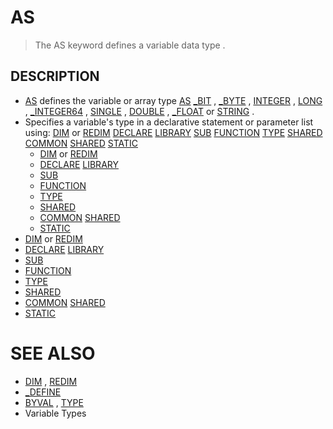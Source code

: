 # AS
> The AS keyword defines a variable data type .

## DESCRIPTION
* [AS](AS.md) defines the variable or array type [AS](AS.md) [_BIT](_BIT.md) , [_BYTE](_BYTE.md) , [INTEGER](INTEGER.md) , [LONG](LONG.md) , [_INTEGER64](_INTEGER64.md) , [SINGLE](SINGLE.md) , [DOUBLE](DOUBLE.md) , [_FLOAT](_FLOAT.md) or [STRING](STRING.md) .
* Specifies a variable's type in a declarative statement or parameter list using: [DIM](DIM.md) or [REDIM](REDIM.md) [DECLARE](DECLARE.md) [LIBRARY](LIBRARY.md) [SUB](SUB.md) [FUNCTION](FUNCTION.md) [TYPE](TYPE.md) [SHARED](SHARED.md) [COMMON](COMMON.md) [SHARED](SHARED.md) [STATIC](STATIC.md)
	* [DIM](DIM.md) or [REDIM](REDIM.md)
	* [DECLARE](DECLARE.md) [LIBRARY](LIBRARY.md)
	* [SUB](SUB.md)
	* [FUNCTION](FUNCTION.md)
	* [TYPE](TYPE.md)
	* [SHARED](SHARED.md)
	* [COMMON](COMMON.md) [SHARED](SHARED.md)
	* [STATIC](STATIC.md)
* [DIM](DIM.md) or [REDIM](REDIM.md)
* [DECLARE](DECLARE.md) [LIBRARY](LIBRARY.md)
* [SUB](SUB.md)
* [FUNCTION](FUNCTION.md)
* [TYPE](TYPE.md)
* [SHARED](SHARED.md)
* [COMMON](COMMON.md) [SHARED](SHARED.md)
* [STATIC](STATIC.md)


# SEE ALSO
* [DIM](DIM.md) , [REDIM](REDIM.md)
* [_DEFINE](_DEFINE.md)
* [BYVAL](BYVAL.md) , [TYPE](TYPE.md)
* Variable Types

